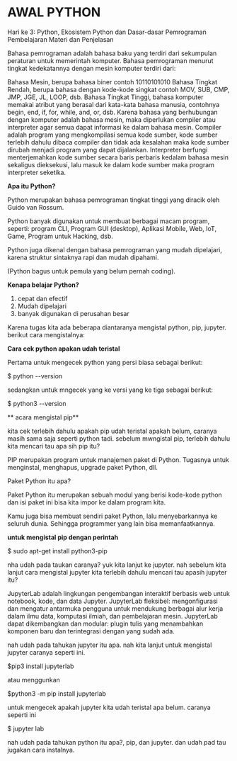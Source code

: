 # AWAL PYTHON

Hari ke 3: Python, Ekosistem Python dan Dasar-dasar Pemrograman Pembelajaran Materi dan Penjelasan

Bahasa pemrograman adalah bahasa baku yang terdiri dari sekumpulan peraturan untuk memerintah komputer. Bahasa pemrograman menurut tingkat kedekatannya dengan mesin komputer terdiri dari:

Bahasa Mesin, berupa bahasa biner contoh 10110101010 Bahasa Tingkat Rendah, berupa bahasa dengan kode-kode singkat contoh MOV, SUB, CMP, JMP, JGE, JL, LOOP, dsb. Bahasa Tingkat Tinggi, bahasa komputer memakai atribut yang berasal dari kata-kata bahasa manusia, contohnya begin, end, if, for, while, and, or, dsb. Karena bahasa yang berhubungan dengan komputer adalah bahasa mesin, maka diperlukan compiler atau interpreter agar semua dapat informasi ke dalam bahasa mesin. Compiler adalah program yang mengkompilasi semua kode sumber, kode sumber terlebih dahulu dibaca compiler dan tidak ada kesalahan maka kode sumber dirubah menjadi program yang dapat dijalankan. Interpreter berfungi menterjemahkan kode sumber secara baris perbaris kedalam bahasa mesin sekaligus dieksekusi, lalu masuk ke dalam kode sumber maka program interpreter seketika.

**Apa itu Python?**

Python merupakan bahasa pemrograman tingkat tinggi yang diracik oleh Guido van Rossum.

Python banyak digunakan untuk membuat berbagai macam program, seperti: program CLI, Program GUI (desktop), Aplikasi Mobile, Web, IoT, Game, Program untuk Hacking, dsb.

Python juga dikenal dengan bahasa pemrograman yang mudah dipelajari, karena struktur sintaknya rapi dan mudah dipahami.

(Python bagus untuk pemula yang belum pernah coding).

**Kenapa belajar Python?**

1. cepat dan efectif
2. Mudah dipelajari
3. banyak digunakan di perusahan besar


Karena tugas kita ada beberapa diantaranya mengistal python, pip, jupyter. berikut cara mengistalnya:

**Cara cek python apakan udah teristal**

Pertama untuk mengecek python yang persi biasa sebagai berikut:

$ python --version

sedangkan untuk mngecek yang ke versi yang ke tiga sebagai berikut:

$ python3 --version

** acara mengistal pip**

kita cek terlebih dahulu apakah pip udah teristal apakah belum, caranya masih sama saja seperti python tadi. sebelum mwngistal pip, terlebih dahulu kita mencari tau apa sih pip itu?

PIP merupakan program untuk manajemen paket di Python. Tugasnya untuk menginstal, menghapus, upgrade paket Python, dll.

Paket Python itu apa?

Paket Python itu merupakan sebuah modul yang berisi kode-kode python dan isi paket ini bisa kita impor ke dalam program kita.

Kamu juga bisa membuat sendiri paket Python, lalu menyebarkannya ke seluruh dunia. Sehingga programmer yang lain bisa memanfaatkannya.


**untuk mengistal pip dengan perintah**

$ sudo apt-get install python3-pip

nha udah pada taukan caranya? yuk kita lanjut ke jupyter. nah sebelum kita lanjut cara mengistal jupyter kita terlebih dahulu mencari tau apasih jupyter itu?

JupyterLab adalah lingkungan pengembangan interaktif berbasis web untuk notebook, kode, dan data Jupyter. JupyterLab fleksibel: mengonfigurasi dan mengatur antarmuka pengguna untuk mendukung berbagai alur kerja dalam ilmu data, komputasi ilmiah, dan pembelajaran mesin. JupyterLab dapat dikembangkan dan modular: plugin tulis yang menambahkan komponen baru dan terintegrasi dengan yang sudah ada.

nah udah pada tahukan jupyter itu apa. nah kita lanjut untuk mengistal jupyter caranya seperti ini.

$pip3 install jupyterlab

atau menggunkan 

$python3 -m pip install jupyterlab

untuk mengecek apakah jupyter kita udah teristal apa belum. caranya seperti ini

$ jupyter lab

nah udah pada tahukan python itu apa?, pip, dan jupyter. dan udah pad tau jugakan cara instalnya.







